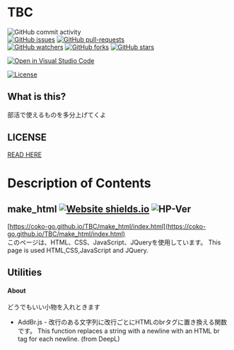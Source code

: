 # TBC
![GitHub commit activity](https://img.shields.io/github/commit-activity/w/coko-go/TBC)  
[![GitHub issues](https://img.shields.io/github/issues/coko-go/TBC.svg)](https://GitHub.com/coko-go/TBC/issues/)
[![GitHub pull-requests](https://img.shields.io/github/issues-pr/coko-go/TBC.svg)](https://GitHub.com/coko-go/TBC/pulls/)  
[![GitHub watchers](https://img.shields.io/github/watchers/coko-go/TBC.svg?style=social&label=Watch&maxAge=2592000)](https://GitHub.com/coko-go/TBC/watchers/)
[![GitHub forks](https://img.shields.io/github/forks/coko-go/TBC.svg?style=social&label=Fork&maxAge=2592000)](https://GitHub.com/coko-go/TBC/network/)
[![GitHub stars](https://img.shields.io/github/stars/coko-go/TBC.svg?style=social&label=Star&maxAge=2592000)](https://GitHub.com/coko-go/TBC/stargazers/)  

[![Open in Visual Studio Code](https://open.vscode.dev/badges/open-in-vscode.svg)](https://open.vscode.dev/coko-go/TBC)

[![License](https://img.shields.io/badge/license-MIT-green)](https://github.com/coko-go/TBC/blob/main/LICENSE)

## What is this?
部活で使えるものを多分上げてくよ
## LICENSE
[READ HERE](https://github.com/coko-go/TBC/blob/main/LICENSE)
##
# Description of Contents
## make_html   [![Website shields.io](https://img.shields.io/website-up-down-green-red/http/shields.io.svg)](https://coko-go.github.io/TBC/make_html/index.html) ![HP-Ver](https://img.shields.io/badge/ver-2.3-success) 
[https://coko-go.github.io/TBC/make_html/index.html](https://coko-go.github.io/TBC/make_html/index.html)  
このページは、HTML、CSS、JavaScript、JQueryを使用しています。 This page is used HTML,CSS,JavaScript and JQuery. 
## Utilities
#### About
どうでもいい小物を入れときます
* AddBr.js - 改行のある文字列に改行ごとにHTMLのbrタグに置き換える関数です。 This function replaces a string with a newline with an HTML br tag for each newline. (from DeepL)
